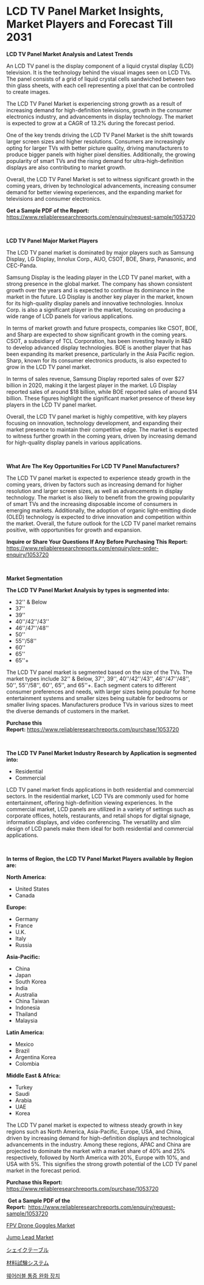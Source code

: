 <p><h1>LCD TV Panel Market Insights, Market Players and Forecast Till 2031</h1></p><p><strong>LCD TV Panel Market Analysis and Latest Trends</strong></p>
<p><p>An LCD TV panel is the display component of a liquid crystal display (LCD) television. It is the technology behind the visual images seen on LCD TVs. The panel consists of a grid of liquid crystal cells sandwiched between two thin glass sheets, with each cell representing a pixel that can be controlled to create images.</p><p>The LCD TV Panel Market is experiencing strong growth as a result of increasing demand for high-definition televisions, growth in the consumer electronics industry, and advancements in display technology. The market is expected to grow at a CAGR of 13.2% during the forecast period.</p><p>One of the key trends driving the LCD TV Panel Market is the shift towards larger screen sizes and higher resolutions. Consumers are increasingly opting for larger TVs with better picture quality, driving manufacturers to produce bigger panels with higher pixel densities. Additionally, the growing popularity of smart TVs and the rising demand for ultra-high-definition displays are also contributing to market growth.</p><p>Overall, the LCD TV Panel Market is set to witness significant growth in the coming years, driven by technological advancements, increasing consumer demand for better viewing experiences, and the expanding market for televisions and consumer electronics.</p></p>
<p><strong>Get a Sample PDF of the Report:&nbsp;</strong> <a href="https://www.reliableresearchreports.com/enquiry/request-sample/1053720">https://www.reliableresearchreports.com/enquiry/request-sample/1053720</a></p>
<p>&nbsp;</p>
<p><strong>LCD TV Panel Major Market Players</strong></p>
<p><p>The LCD TV panel market is dominated by major players such as Samsung Display, LG Display, Innolux Corp., AUO, CSOT, BOE, Sharp, Panasonic, and CEC-Panda. </p><p>Samsung Display is the leading player in the LCD TV panel market, with a strong presence in the global market. The company has shown consistent growth over the years and is expected to continue its dominance in the market in the future. LG Display is another key player in the market, known for its high-quality display panels and innovative technologies. Innolux Corp. is also a significant player in the market, focusing on producing a wide range of LCD panels for various applications.</p><p>In terms of market growth and future prospects, companies like CSOT, BOE, and Sharp are expected to show significant growth in the coming years. CSOT, a subsidiary of TCL Corporation, has been investing heavily in R&D to develop advanced display technologies. BOE is another player that has been expanding its market presence, particularly in the Asia Pacific region. Sharp, known for its consumer electronics products, is also expected to grow in the LCD TV panel market.</p><p>In terms of sales revenue, Samsung Display reported sales of over $27 billion in 2020, making it the largest player in the market. LG Display reported sales of around $18 billion, while BOE reported sales of around $14 billion. These figures highlight the significant market presence of these key players in the LCD TV panel market. </p><p>Overall, the LCD TV panel market is highly competitive, with key players focusing on innovation, technology development, and expanding their market presence to maintain their competitive edge. The market is expected to witness further growth in the coming years, driven by increasing demand for high-quality display panels in various applications.</p></p>
<p>&nbsp;</p>
<p><strong>What Are The Key Opportunities For LCD TV Panel Manufacturers?</strong></p>
<p><p>The LCD TV panel market is expected to experience steady growth in the coming years, driven by factors such as increasing demand for higher resolution and larger screen sizes, as well as advancements in display technology. The market is also likely to benefit from the growing popularity of smart TVs and the increasing disposable income of consumers in emerging markets. Additionally, the adoption of organic light-emitting diode (OLED) technology is expected to drive innovation and competition within the market. Overall, the future outlook for the LCD TV panel market remains positive, with opportunities for growth and expansion.</p></p>
<p><strong>Inquire or Share Your Questions If Any Before Purchasing This Report:</strong> <a href="https://www.reliableresearchreports.com/enquiry/pre-order-enquiry/1053720">https://www.reliableresearchreports.com/enquiry/pre-order-enquiry/1053720</a></p>
<p>&nbsp;</p>
<p><strong>Market Segmentation</strong></p>
<p><strong>The LCD TV Panel Market Analysis by types is segmented into:</strong></p>
<p><ul><li>32'' & Below</li><li>37''</li><li>39''</li><li>40''/42''/43''</li><li>46''/47''/48''</li><li>50''</li><li>55''/58''</li><li>60''</li><li>65''</li><li>65''+</li></ul></p>
<p><p>The LCD TV panel market is segmented based on the size of the TVs. The market types include 32'' & Below, 37'', 39'', 40''/42''/43'', 46''/47''/48'', 50'', 55''/58'', 60'', 65'', and 65''+. Each segment caters to different consumer preferences and needs, with larger sizes being popular for home entertainment systems and smaller sizes being suitable for bedrooms or smaller living spaces. Manufacturers produce TVs in various sizes to meet the diverse demands of customers in the market.</p></p>
<p><strong>Purchase this Report:&nbsp;</strong><a href="https://www.reliableresearchreports.com/purchase/1053720">https://www.reliableresearchreports.com/purchase/1053720</a></p>
<p>&nbsp;</p>
<p><strong>The LCD TV Panel Market Industry Research by Application is segmented into:</strong></p>
<p><ul><li>Residential</li><li>Commercial</li></ul></p>
<p><p>LCD TV panel market finds applications in both residential and commercial sectors. In the residential market, LCD TVs are commonly used for home entertainment, offering high-definition viewing experiences. In the commercial market, LCD panels are utilized in a variety of settings such as corporate offices, hotels, restaurants, and retail shops for digital signage, information displays, and video conferencing. The versatility and slim design of LCD panels make them ideal for both residential and commercial applications.</p></p>
<p>&nbsp;</p>
<p><strong>In terms of Region, the LCD TV Panel Market Players available by Region are:</strong></p>
<p>
    <p> <strong> North America: </strong>
        <ul>
            <li>United States</li>
            <li>Canada</li>
        </ul>
        </p> 
    <p> <strong> Europe: </strong>
        <ul>
            <li>Germany</li>
            <li>France</li>
            <li>U.K.</li>
            <li>Italy</li>
            <li>Russia</li>
        </ul>
        </p> 
    <p> <strong> Asia-Pacific: </strong>
        <ul>
            <li>China</li>
            <li>Japan</li>
            <li>South Korea</li>
            <li>India</li>
            <li>Australia</li>
            <li>China Taiwan</li>
            <li>Indonesia</li>
            <li>Thailand</li>
            <li>Malaysia</li>
        </ul>
        </p> 
    <p> <strong> Latin America: </strong>
        <ul>
            <li>Mexico</li>
            <li>Brazil</li>
            <li>Argentina Korea</li>
            <li>Colombia</li>
        </ul>
        </p> 
    <p> <strong> Middle East & Africa: </strong>
        <ul>
            <li>Turkey</li>
            <li>Saudi</li>
            <li>Arabia</li>
            <li>UAE</li>
            <li>Korea</li>
        </ul>
    </p>
    </p>
<p><p>The LCD TV panel market is expected to witness steady growth in key regions such as North America, Asia-Pacific, Europe, USA, and China, driven by increasing demand for high-definition displays and technological advancements in the industry. Among these regions, APAC and China are projected to dominate the market with a market share of 40% and 25% respectively, followed by North America with 20%, Europe with 10%, and USA with 5%. This signifies the strong growth potential of the LCD TV panel market in the forecast period.</p></p>
<p><strong>Purchase this Report: </strong><a href="https://www.reliableresearchreports.com/purchase/1053720">https://www.reliableresearchreports.com/purchase/1053720</a></p>
<p>&nbsp;<strong>Get a Sample PDF of the Report:&nbsp;&nbsp;</strong><a href="https://www.reliableresearchreports.com/enquiry/request-sample/1053720">https://www.reliableresearchreports.com/enquiry/request-sample/1053720</a></p>
<p><strong></strong></p>
<p><p><a href="https://github.com/WillieWoodard/Market-Research-Report-List-4/blob/main/fpv-drone-goggles-market.md">FPV Drone Goggles Market</a></p><p><a href="https://github.com/Sarissaschmalingtr6fz2739/Market-Research-Report-List-1/blob/main/jump-lead-market.md">Jump Lead Market</a></p><p><a href="https://github.com/KaydenJohns1964/Market-Research-Report-List-1/blob/main/349533910393.md">シェイクテーブル</a></p><p><a href="https://github.com/marbadji/Market-Research-Report-List-1/blob/main/633702910392.md">材料試験システム</a></p><p><a href="https://medium.com/@witoldadamczyk1904/%ED%9C%B4%EB%8C%80%EC%9A%A9-%ED%86%B5%EC%A6%9D-%EC%99%84%ED%99%94-%EC%9E%A5%EC%B9%98-%EC%8B%9C%EC%9E%A5-%EC%97%B0%EA%B5%AC-%EB%B3%B4%EA%B3%A0%EC%84%9C-2024%EB%85%84%EB%B6%80%ED%84%B0-2031%EB%85%84%EA%B9%8C%EC%A7%80%EC%9D%98-%EC%97%AD%EC%82%AC%EC%99%80-%EC%98%88%EC%B8%A1-67ca8a941bc7">웨어러블 통증 완화 장치</a></p></p>